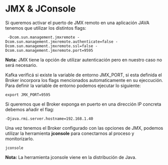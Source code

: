 # JMX & JConsole

Si queremos activar el puerto de JMX remoto en una aplicación JAVA tenemos que utilizar los distintos flags:

```
 -Dcom.sun.management.jmxremote -Dcom.sun.management.jmxremote.authenticate=false -Dcom.sun.management.jmxremote.ssl=false -Dcom.sun.management.jmxremote.port=9595
 ```

**Nota:** JMX tiene la opción de utilizar autenticación pero en nuestro caso no será necesario.

Kafka verificá si existe la variable de entorno JMX_PORT, si esta definida el Broker incorpora los flags mencionados automaticamente en su ejeccución. Para definir la variable de entorno podemos ejecutar lo siguiente:

```
export JMX_PORT=9595
```

Si queremos que el Broker exponga en puerto en una dirección IP concreta debemos añadir el flag:

```
-Djava.rmi.server.hostname=192.168.1.40
```

Una vez tenemos el Broker configurado con las opciones de JMX, podemos utilizar la herramienta **jconsole** para conectarnos al proceso y monitorizarlo.

```
jconsole
```

**Nota:** La herramienta jconsole viene en la distribución de Java.
